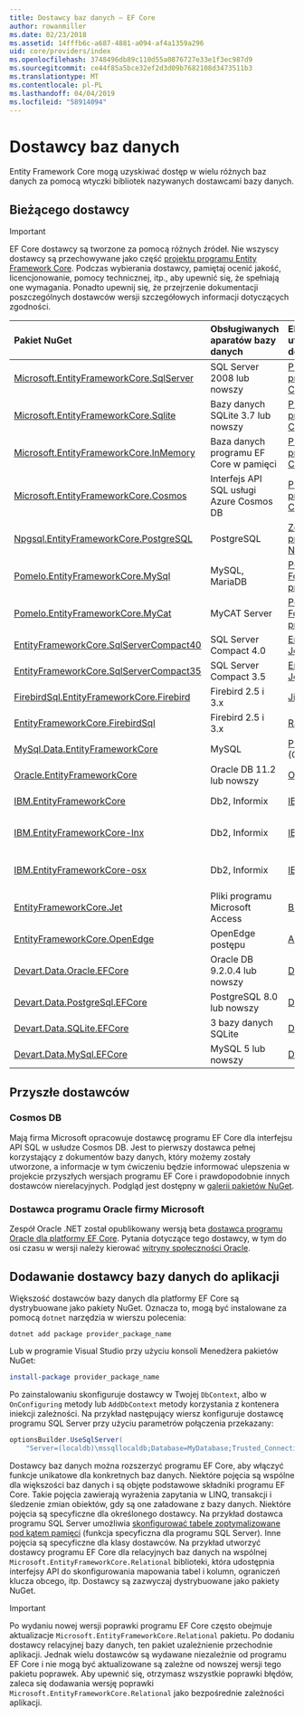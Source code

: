 ```yaml
---
title: Dostawcy baz danych — EF Core
author: rowanmiller
ms.date: 02/23/2018
ms.assetid: 14fffb6c-a687-4881-a094-af4a1359a296
uid: core/providers/index
ms.openlocfilehash: 3748496db89c110d55a0876727e33e1f3ec987d9
ms.sourcegitcommit: ce44f85a5bce32ef2d3d09b7682108d3473511b3
ms.translationtype: MT
ms.contentlocale: pl-PL
ms.lasthandoff: 04/04/2019
ms.locfileid: "58914094"
---
```

# <a name="database-providers"></a>Dostawcy baz danych

Entity Framework Core mogą uzyskiwać dostęp w wielu różnych baz danych za pomocą wtyczki bibliotek nazywanych dostawcami bazy danych.

## <a name="current-providers"></a>Bieżącego dostawcy
> [!IMPORTANT]  
> EF Core dostawcy są tworzone za pomocą różnych źródeł. Nie wszyscy dostawcy są przechowywane jako część [projektu programu Entity Framework Core](https://github.com/aspnet/EntityFrameworkCore). Podczas wybierania dostawcy, pamiętaj ocenić jakość, licencjonowanie, pomocy technicznej, itp., aby upewnić się, że spełniają one wymagania. Ponadto upewnij się, że przejrzenie dokumentacji poszczególnych dostawców wersji szczegółowych informacji dotyczących zgodności.

| Pakiet NuGet                                                                                                        | Obsługiwanych aparatów bazy danych | Element utrzymujący / dostawcy                                                           | Informacje o / wymagań | Przydatne linki                                                                                                                                                                                       |
|:---------------------------------------------------------------------------------------------------------------------|:---------------------------|:------------------------------------------------------------------------------|:---------------------|:---------------------------------------------------------------------------------------------------------------------------------------------------------------------------------------------------|
| [Microsoft.EntityFrameworkCore.SqlServer](https://www.nuget.org/packages/Microsoft.EntityFrameworkCore.SqlServer)    | SQL Server 2008 lub nowszy    | [Projekt programu EF Core](https://github.com/aspnet/EntityFrameworkCore/) (Microsoft) |                      | [Dokumentacja](xref:core/providers/sql-server/index)                                                                                                                                                       |
| [Microsoft.EntityFrameworkCore.Sqlite](https://www.nuget.org/packages/Microsoft.EntityFrameworkCore.Sqlite)          | Bazy danych SQLite 3.7 lub nowszy         | [Projekt programu EF Core](https://github.com/aspnet/EntityFrameworkCore/) (Microsoft) |                      | [Dokumentacja](xref:core/providers/sqlite/index)                                                                                                                                                           |
| [Microsoft.EntityFrameworkCore.InMemory](https://www.nuget.org/packages/Microsoft.EntityFrameworkCore.InMemory)      | Baza danych programu EF Core w pamięci | [Projekt programu EF Core](https://github.com/aspnet/EntityFrameworkCore/) (Microsoft) | Tylko do celów testowych     | [Dokumentacja](xref:core/providers/in-memory/index)                                                                                                                                                        |
| [Microsoft.EntityFrameworkCore.Cosmos](https://www.nuget.org/packages/Microsoft.EntityFrameworkCore.Cosmos)          | Interfejs API SQL usługi Azure Cosmos DB    | [Projekt programu EF Core](https://github.com/aspnet/EntityFrameworkCore/) (Microsoft) | Tylko wersja zapoznawcza         | [blog](https://blogs.msdn.microsoft.com/dotnet/2018/10/17/announcing-entity-framework-core-2-2-preview-3/)                                                                                         |
| [Npgsql.EntityFrameworkCore.PostgreSQL](https://www.nuget.org/packages/Npgsql.EntityFrameworkCore.PostgreSQL)        | PostgreSQL                 | [Zespół programistyczny Npgsql](https://github.com/npgsql)                          |                      | [Dokumentacja](http://www.npgsql.org/efcore/index.html)                                                                                                                                                    |
| [Pomelo.EntityFrameworkCore.MySql](https://www.nuget.org/packages/Pomelo.EntityFrameworkCore.MySql)                  | MySQL, MariaDB             | [Pomelo Foundation projektu](https://github.com/PomeloFoundation)              |                      | [Plik Readme](https://github.com/PomeloFoundation/Pomelo.EntityFrameworkCore.MySql/blob/master/README.md)                                                                                               |
| [Pomelo.EntityFrameworkCore.MyCat](https://www.nuget.org/packages/Pomelo.EntityFrameworkCore.MyCat)                  | MyCAT Server               | [Pomelo Foundation projektu](https://github.com/PomeloFoundation)              | Tylko wersję wstępną      | [Plik Readme](https://github.com/PomeloFoundation/Pomelo.EntityFrameworkCore.MyCat/blob/master/README.md)                                                                                               |
| [EntityFrameworkCore.SqlServerCompact40](https://www.nuget.org/packages/EntityFrameworkCore.SqlServerCompact40)      | SQL Server Compact 4.0     | [Erik Ejlskov Jensen](https://github.com/ErikEJ/)                             | .NET Framework       | [witryny typu wiki](https://github.com/ErikEJ/EntityFramework.SqlServerCompact/wiki/Using-EF-Core-with-SQL-Server-Compact-in-Traditional-.NET-Applications)                                                     |
| [EntityFrameworkCore.SqlServerCompact35](https://www.nuget.org/packages/EntityFrameworkCore.SqlServerCompact35)      | SQL Server Compact 3.5     | [Erik Ejlskov Jensen](https://github.com/ErikEJ/)                             | .NET Framework       | [witryny typu wiki](https://github.com/ErikEJ/EntityFramework.SqlServerCompact/wiki/Using-EF-Core-with-SQL-Server-Compact-in-Traditional-.NET-Applications)                                                     |
| [FirebirdSql.EntityFrameworkCore.Firebird](https://www.nuget.org/packages/FirebirdSql.EntityFrameworkCore.Firebird/) | Firebird 2.5 i 3.x       | [Jiří Činčura](https://github.com/cincuranet)                                 |                      | [Dokumentacja](https://github.com/cincuranet/FirebirdSql.Data.FirebirdClient/blob/master/Provider/docs/entity-framework-core.md)                                                                           |
| [EntityFrameworkCore.FirebirdSql](https://www.nuget.org/packages/EntityFrameworkCore.FirebirdSql/)                   | Firebird 2.5 i 3.x       | [Rafael Almeida](https://github.com/ralmsdeveloper)                           |                      | [witryny typu wiki](https://github.com/ralmsdeveloper/EntityFrameworkCore.FirebirdSQL/wiki)                                                                                                                     |
| [MySql.Data.EntityFrameworkCore](https://www.nuget.org/packages/MySql.Data.EntityFrameworkCore)                      | MySQL                      | [Projekt MySQL](http://dev.mysql.com) (Oracle)                                |                      | [Dokumentacja](https://dev.mysql.com/doc/connector-net/en/connector-net-entityframework-core.html)                                                                                                         |
| [Oracle.EntityFrameworkCore](https://www.nuget.org/packages/Oracle.EntityFrameworkCore/)                             | Oracle DB 11.2 lub nowszy     | [Oracle](https://www.oracle.com/technetwork/topics/dotnet/)                   | Wersja wstępna           | [Witryny sieci Web](https://www.oracle.com/technetwork/topics/dotnet/)                                                                                                                                       |
| [IBM.EntityFrameworkCore](https://www.nuget.org/packages/IBM.EntityFrameworkCore)                                    | Db2, Informix              | [IBM](https://ibm.com)                                                        | Wersja Windows      | [blog](https://www.ibm.com/developerworks/community/blogs/96960515-2ea1-4391-8170-b0515d08e4da/entry/Creating_Entity_Data_Model_using_IBM_Data_Server_providers_for_Entity_Framework_Core?lang=en) |
| [IBM.EntityFrameworkCore-lnx](https://www.nuget.org/packages/IBM.EntityFrameworkCore-lnx)                            | Db2, Informix              | [IBM](https://ibm.com)                                                        | Wersji systemu Linux        | [blog](https://www.ibm.com/developerworks/community/blogs/96960515-2ea1-4391-8170-b0515d08e4da/entry/Creating_Entity_Data_Model_using_IBM_Data_Server_providers_for_Entity_Framework_Core?lang=en) |
| [IBM.EntityFrameworkCore-osx](https://www.nuget.org/packages/IBM.EntityFrameworkCore-osx)                            | Db2, Informix              | [IBM](https://ibm.com)                                                        | wersja systemu macOS        | [blog](https://www.ibm.com/developerworks/community/blogs/96960515-2ea1-4391-8170-b0515d08e4da/entry/Creating_Entity_Data_Model_using_IBM_Data_Server_providers_for_Entity_Framework_Core?lang=en) |
| [EntityFrameworkCore.Jet](https://www.nuget.org/packages/EntityFrameworkCore.Jet/)                                   | Pliki programu Microsoft Access     | [Bubi](https://github.com/bubibubi)                                           | .NET Framework       | [Plik Readme](https://github.com/bubibubi/EntityFrameworkCore.Jet/blob/master/docs/README.md)                                                                                                           |
| [EntityFrameworkCore.OpenEdge](https://www.nuget.org/packages/EntityFrameworkCore.OpenEdge/)                         | OpenEdge postępu          | [Alex Wiese](https://github.com/alexwiese)                                    |                      | [Plik Readme](https://github.com/alexwiese/EntityFrameworkCore.OpenEdge/blob/master/README.md)                                                                                                          |
| [Devart.Data.Oracle.EFCore](https://www.nuget.org/packages/Devart.Data.Oracle.EFCore/)                               | Oracle DB 9.2.0.4 lub nowszy  | [DevArt](https://www.devart.com/)                                             | Płatne                 | [Dokumentacja](https://www.devart.com/dotconnect/oracle/docs/)                                                                                                                                             |
| [Devart.Data.PostgreSql.EFCore](https://www.nuget.org/packages/Devart.Data.PostgreSql.EFCore/)                       | PostgreSQL 8.0 lub nowszy     | [DevArt](https://www.devart.com/)                                             | Płatne                 | [Dokumentacja](https://www.devart.com/dotconnect/postgresql/docs/)                                                                                                                                         |
| [Devart.Data.SQLite.EFCore](https://www.nuget.org/packages/Devart.Data.SQLite.EFCore/)                               | 3 bazy danych SQLite           | [DevArt](https://www.devart.com/)                                             | Płatne                 | [Dokumentacja](https://www.devart.com/dotconnect/sqlite/docs/)                                                                                                                                             |
| [Devart.Data.MySql.EFCore](https://www.nuget.org/packages/Devart.Data.MySql.EFCore/)                                 | MySQL 5 lub nowszy            | [DevArt](https://www.devart.com/)                                             | Płatne                 | [Dokumentacja](https://www.devart.com/dotconnect/mysql/docs/)                                                                                                                                              |

## <a name="future-providers"></a>Przyszłe dostawców

### <a name="cosmos-db"></a>Cosmos DB

Mają firma Microsoft opracowuje dostawcę programu EF Core dla interfejsu API SQL w usłudze Cosmos DB.
Jest to pierwszy dostawca pełnej korzystający z dokumentów bazy danych, który możemy zostały utworzone, a informacje w tym ćwiczeniu będzie informować ulepszenia w projekcie przyszłych wersjach programu EF Core i prawdopodobnie innych dostawców nierelacyjnych.
Podgląd jest dostępny w [galerii pakietów NuGet](https://www.nuget.org/packages/Microsoft.EntityFrameworkCore.Cosmos).

### <a name="oracle-first-party-provider"></a>Dostawca programu Oracle firmy Microsoft
Zespół Oracle .NET został opublikowany wersją beta [dostawca programu Oracle dla platformy EF Core](https://www.nuget.org/packages/Oracle.EntityFrameworkCore/).
Pytania dotyczące tego dostawcy, w tym do osi czasu w wersji należy kierować [witryny społeczności Oracle](https://community.oracle.com/).

## <a name="adding-a-database-provider-to-your-application"></a>Dodawanie dostawcy bazy danych do aplikacji

Większość dostawców bazy danych dla platformy EF Core są dystrybuowane jako pakiety NuGet. Oznacza to, mogą być instalowane za pomocą `dotnet` narzędzia w wierszu polecenia:

``` console
dotnet add package provider_package_name
```

Lub w programie Visual Studio przy użyciu konsoli Menedżera pakietów NuGet:

``` powershell
install-package provider_package_name
```

Po zainstalowaniu skonfiguruje dostawcy w Twojej `DbContext`, albo w `OnConfiguring` metody lub `AddDbContext` metody korzystania z kontenera iniekcji zależności.
Na przykład następujący wiersz konfiguruje dostawcę programu SQL Server przy użyciu parametrów połączenia przekazany:

``` csharp
optionsBuilder.UseSqlServer(
    "Server=(localdb)\mssqllocaldb;Database=MyDatabase;Trusted_Connection=True;");
```  

Dostawcy baz danych można rozszerzyć programu EF Core, aby włączyć funkcje unikatowe dla konkretnych baz danych.
Niektóre pojęcia są wspólne dla większości baz danych i są objęte podstawowe składniki programu EF Core.
Takie pojęcia zawierają wyrażenia zapytania w LINQ, transakcji i śledzenie zmian obiektów, gdy są one załadowane z bazy danych.
Niektóre pojęcia są specyficzne dla określonego dostawcy.
Na przykład dostawca programu SQL Server umożliwia [skonfigurować tabele zoptymalizowane pod kątem pamięci](xref:core/providers/sql-server/memory-optimized-tables) (funkcja specyficzna dla programu SQL Server).
Inne pojęcia są specyficzne dla klasy dostawców.
Na przykład utworzyć dostawcy programu EF Core dla relacyjnych baz danych na wspólnej `Microsoft.EntityFrameworkCore.Relational` biblioteki, która udostępnia interfejsy API do skonfigurowania mapowania tabel i kolumn, ograniczeń klucza obcego, itp. Dostawcy są zazwyczaj dystrybuowane jako pakiety NuGet.

> [!IMPORTANT]  
> Po wydaniu nowej wersji poprawki programu EF Core często obejmuje aktualizacje `Microsoft.EntityFrameworkCore.Relational` pakietu.
> Po dodaniu dostawcy relacyjnej bazy danych, ten pakiet uzależnienie przechodnie aplikacji.
> Jednak wielu dostawców są wydawane niezależnie od programu EF Core i nie mogą być aktualizowane są zależne od nowszej wersji tego pakietu poprawek.
> Aby upewnić się, otrzymasz wszystkie poprawki błędów, zaleca się dodawania wersję poprawki `Microsoft.EntityFrameworkCore.Relational` jako bezpośrednie zależności aplikacji.
